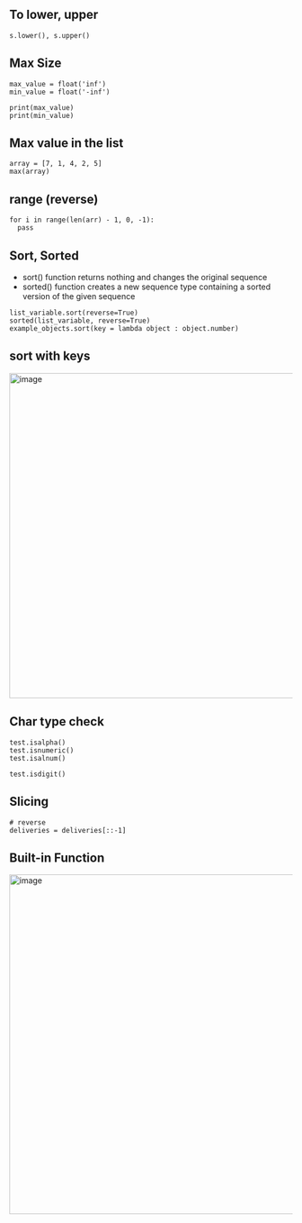 
## To lower, upper
```
s.lower(), s.upper()
```

## Max Size
```
max_value = float('inf')
min_value = float('-inf')

print(max_value)
print(min_value)
```

## Max value in the list
```
array = [7, 1, 4, 2, 5]
max(array)
```

## range  (reverse)
```
for i in range(len(arr) - 1, 0, -1):
  pass
```

## Sort, Sorted
  - sort() function returns nothing and changes the original sequence
  - sorted() function creates a new sequence type containing a sorted version of the given sequence
```
list_variable.sort(reverse=True)
sorted(list_variable, reverse=True)
example_objects.sort(key = lambda object : object.number)
```

## sort with keys
<img width="577" alt="image" src="https://user-images.githubusercontent.com/19736814/222034569-9dc8ac69-e11e-45bc-a563-12f804ae1d5d.png">


## Char type check
```
test.isalpha()
test.isnumeric()
test.isalnum()

test.isdigit()
```

## Slicing
```
# reverse
deliveries = deliveries[::-1]

```

## Built-in Function
<img width="603" alt="image" src="https://user-images.githubusercontent.com/19736814/222034110-d125994b-aa6a-4a1f-aab1-323a87adefcc.png">



